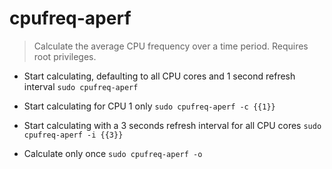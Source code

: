# cpufreq-aperf
> Calculate the average CPU frequency over a time period.
> Requires root privileges.

- Start calculating, defaulting to all CPU cores and 1 second refresh interval
`sudo cpufreq-aperf`

- Start calculating for CPU 1 only
`sudo cpufreq-aperf -c {{1}}`

- Start calculating with a 3 seconds refresh interval for all CPU cores
`sudo cpufreq-aperf -i {{3}}`

- Calculate only once
`sudo cpufreq-aperf -o`

